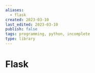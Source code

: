 ```yaml
---
aliases:
  - flask
created: 2023-03-10
last_edited: 2023-03-10
publish: false
tags: programming, python, incomplete
type: library
---
```

# Flask
